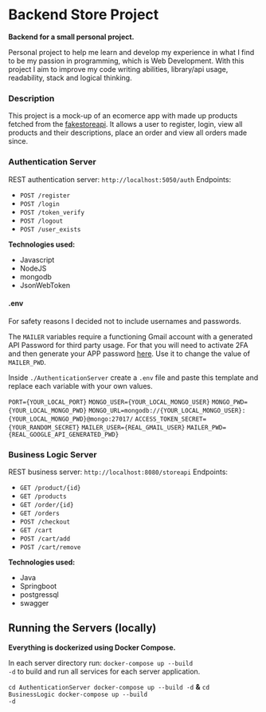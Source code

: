 # Backend Store Project

<b>Backend for a small personal project.</b>

Personal project to help me learn and develop my experience in what I find to be my passion in programming, which is Web Development. 
With this project I aim to improve my code writing abilities, library/api usage, readability, stack and logical thinking.

### Description

This project is a mock-up of an ecomerce app with made up products fetched from the <a href="https://fakestoreapi.com/">fakestoreapi</a>.
It allows a user to register, login, view all products and their descriptions, place an order and view all orders made since.

### Authentication Server

REST authentication server: <code>http://localhost:5050/auth</code>
Endpoints:
- <code>POST /register</code>
- <code>POST /login</code>
- <code>POST /token_verify</code>
- <code>POST /logout</code>
- <code>POST /user_exists</code>

<b>Technologies used:</b>
- Javascript
- NodeJS
- mongodb 
- JsonWebToken

#### .env
For safety reasons I decided not to include usernames and passwords.

The <code>MAILER</code> variables require a functioning Gmail account with a generated API Password for third party usage. For that you will need to activate 2FA and then generate your APP password <a href="https://myaccount.google.com/apppasswords">here</a>. Use it to change the value of <code>MAILER_PWD</code>.

Inside <code>./AuthenticationServer</code> create a <code>.env</code> file and paste this template and replace each variable with your own values.

<code>PORT={YOUR_LOCAL_PORT}</code>
<code>MONGO_USER={YOUR_LOCAL_MONGO_USER}</code>
<code>MONGO_PWD={YOUR_LOCAL_MONGO_PWD}</code>
<code>MONGO_URL=mongodb://{YOUR_LOCAL_MONGO_USER}:{YOUR_LOCAL_MONGO_PWD}@mongo:27017/</code>
<code>ACCESS_TOKEN_SECRET={YOUR_RANDOM_SECRET}</code>
<code>MAILER_USER={REAL_GMAIL_USER}</code>
<code>MAILER_PWD={REAL_GOOGLE_API_GENERATED_PWD}</code>

### Business Logic Server

REST business server: <code>http://localhost:8080/storeapi</code>
Endpoints:
- <code>GET /product/{id}</code>
- <code>GET /products</code>
- <code>GET /order/{id}</code>
- <code>GET /orders</code>
- <code>POST /checkout</code>
- <code>GET /cart</code>
- <code>POST /cart/add</code>
- <code>POST /cart/remove</code>


<b>Technologies used:</b>
- Java
- Springboot 
- postgressql
- swagger

## Running the Servers (locally)

<b>Everything is dockerized using Docker Compose.</b>

In each server directory run: <code>docker-compose up --build -d</code> to build and run all services for each server application.

<code>cd AuthenticationServer
docker-compose up --build -d</code>
<b>&</b>
<code>cd BusinessLogic
docker-compose up --build -d</code>


